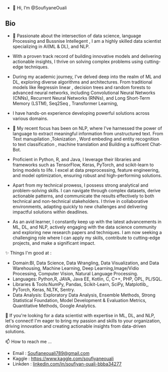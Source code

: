 - 👋 Hi, I’m @SoufiyaneOuali
## Bio
- 👀 Passionate about the intersection of data science, language Processing and Bussnise Intellegent , I am a highly skilled data scientist specializing in AI(ML & DL), and NLP. 
- With a proven track record of building innovative models and delivering actionable insights, I thrive on solving complex problems using cutting-edge techniques.
- During my academic journey, I've delved deep into the realm of ML and DL, exploring diverse algorithms and architectures. From traditional models like Regressin linear , decision trees and random forests to advanced neural networks, including Convolutional Neural Networks (CNNs), Recurrent Neural Networks (RNNs), and Long Short-Term Memory (LSTM), Seq2Seq , Transformer Learning,
-  I have hands-on experience developing powerful solutions across various domains.

- 🌱  My recent focus has been on NLP, where I've harnessed the power of language to extract meaningful information from unstructured text. From Text manupilation ,Toknization , Word embeding and entity recognition to text classification , machine translation and Building a sufficent Chat-Bot.
- Proficient in Python, R, and Java, I leverage their libraries and frameworks such as TensorFlow, Keras, PyTorch, and scikit-learn to bring models to life. I excel at data preprocessing, feature engineering, and model optimization, ensuring robust and high-performing solutions.
- Apart from my technical prowess, I possess strong analytical and problem-solving skills. I can navigate through complex datasets, derive actionable patterns, and communicate the results effectively to both technical and non-technical stakeholders. I thrive in collaborative environments, adapting quickly to new challenges and delivering impactful solutions within deadlines.
- As an avid learner, I constantly keep up with the latest advancements in ML, DL, and NLP, actively engaging with the data science community and exploring new research papers and techniques. I am now seeking a challenging role where I can apply my skills, contribute to cutting-edge projects, and make a significant impact.

 ✨ Things I'm good at :
  - Domain:BI, Data Science, Data Wrangling, Data Visualization, and Data Warehousing, Machine Learning, Deep Learning,Image/Vidio Processing, Computer Vision, Natural Language Processing.
  - Languages: Python,R, JAVA, Java EE, Kotlin, C, C++, PHP, OPL, PL/SQL. 
  - Libraries & Tools:NumPy, Pandas, Scikit-Learn, SciPy, Matplotlib,, PyTorch, Keras, NLTK, Sentry.
  - Data Analysis: Exploratory Data Analysis, Ensemble Methods, Strong Statistical Foundation, Model Development & Evaluation Metrics, Quantitative Methods, Google Analytics.
  
💞️  If you're looking for a data scientist with expertise in ML, DL, and NLP, let's connect! I'm eager to bring my passion and skills to your organization, driving innovation and creating actionable insights from data-driven solutions.

📫  How to reach me ...
  - Email : Soufianeouali789@gmail.com
  - Kaggle : https://www.kaggle.com/soufiyaneouali
  - Linkden : [linkedin.com/in/soufiyan-ouali-bbba34277](https://www.linkedin.com/in/soufiyan-ouali-bbba34277/)

